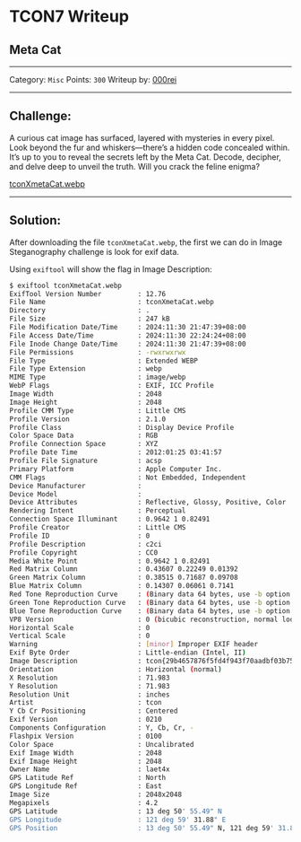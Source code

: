 # TCON7 Writeup
## Meta Cat

---

Category: `Misc`
Points: `300`
Writeup by: [000rei](https://github.com/0000rei)

---

## Challenge: 

A curious cat image has surfaced, layered with mysteries in every pixel. Look beyond the fur and whiskers—there’s a hidden code concealed within. It’s up to you to reveal the secrets left by the Meta Cat. Decode, decipher, and delve deep to unveil the truth. Will you crack the feline enigma?

<a href="">tconXmetaCat.webp</a>

---

## Solution:

After downloading the file `tconXmetaCat.webp`, the first we can do in Image Steganography challenge is look for exif data.

Using `exiftool` will show the flag in Image Description:
```bash
$ exiftool tconXmetaCat.webp
ExifTool Version Number         : 12.76
File Name                       : tconXmetaCat.webp
Directory                       : .
File Size                       : 247 kB
File Modification Date/Time     : 2024:11:30 21:47:39+08:00
File Access Date/Time           : 2024:11:30 22:24:24+08:00
File Inode Change Date/Time     : 2024:11:30 21:47:39+08:00
File Permissions                : -rwxrwxrwx
File Type                       : Extended WEBP
File Type Extension             : webp
MIME Type                       : image/webp
WebP Flags                      : EXIF, ICC Profile
Image Width                     : 2048
Image Height                    : 2048
Profile CMM Type                : Little CMS
Profile Version                 : 2.1.0
Profile Class                   : Display Device Profile
Color Space Data                : RGB
Profile Connection Space        : XYZ
Profile Date Time               : 2012:01:25 03:41:57
Profile File Signature          : acsp
Primary Platform                : Apple Computer Inc.
CMM Flags                       : Not Embedded, Independent
Device Manufacturer             :
Device Model                    :
Device Attributes               : Reflective, Glossy, Positive, Color
Rendering Intent                : Perceptual
Connection Space Illuminant     : 0.9642 1 0.82491
Profile Creator                 : Little CMS
Profile ID                      : 0
Profile Description             : c2ci
Profile Copyright               : CC0
Media White Point               : 0.9642 1 0.82491
Red Matrix Column               : 0.43607 0.22249 0.01392
Green Matrix Column             : 0.38515 0.71687 0.09708
Blue Matrix Column              : 0.14307 0.06061 0.7141
Red Tone Reproduction Curve     : (Binary data 64 bytes, use -b option to extract)
Green Tone Reproduction Curve   : (Binary data 64 bytes, use -b option to extract)
Blue Tone Reproduction Curve    : (Binary data 64 bytes, use -b option to extract)
VP8 Version                     : 0 (bicubic reconstruction, normal loop)
Horizontal Scale                : 0
Vertical Scale                  : 0
Warning                         : [minor] Improper EXIF header
Exif Byte Order                 : Little-endian (Intel, II)
Image Description               : tcon{29b4657876f5fd4f943f70aadbf03b75}
Orientation                     : Horizontal (normal)
X Resolution                    : 71.983
Y Resolution                    : 71.983
Resolution Unit                 : inches
Artist                          : tcon
Y Cb Cr Positioning             : Centered
Exif Version                    : 0210
Components Configuration        : Y, Cb, Cr, -
Flashpix Version                : 0100
Color Space                     : Uncalibrated
Exif Image Width                : 2048
Exif Image Height               : 2048
Owner Name                      : laet4x
GPS Latitude Ref                : North
GPS Longitude Ref               : East
Image Size                      : 2048x2048
Megapixels                      : 4.2
GPS Latitude                    : 13 deg 50' 55.49" N
GPS Longitude                   : 121 deg 59' 31.88" E
GPS Position                    : 13 deg 50' 55.49" N, 121 deg 59' 31.88" E
```

